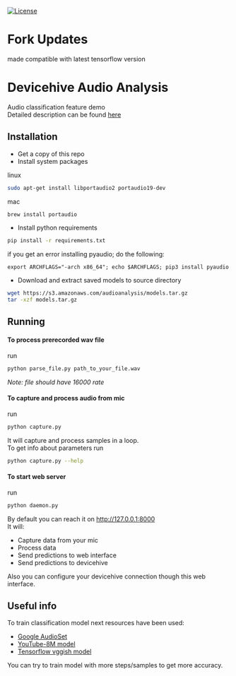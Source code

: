 [![License](https://img.shields.io/badge/License-Apache%202.0-blue.svg?style=flat-square)](LICENSE)

# Fork Updates

made compatible with latest tensorflow version

# Devicehive Audio Analysis
Audio classification feature demo\
Detailed description can be found [here](https://www.iotforall.com/tensorflow-sound-classification-machine-learning-applications/)

## Installation
* Get a copy of this repo
* Install system packages

linux
```bash
sudo apt-get install libportaudio2 portaudio19-dev
```

mac
```bash
brew install portaudio
```

* Install python requirements
```bash
pip install -r requirements.txt
```

if you get an error installing pyaudio; do the following:
```
export ARCHFLAGS="-arch x86_64"; echo $ARCHFLAGS; pip3 install pyaudio
```

* Download and extract saved models to source directory
```bash
wget https://s3.amazonaws.com/audioanalysis/models.tar.gz
tar -xzf models.tar.gz
```

## Running
#### To process prerecorded wav file
run
```bash
python parse_file.py path_to_your_file.wav
```
_Note: file should have 16000 rate_

#### To capture and process audio from mic
run
```bash
python capture.py
```
It will capture and process samples in a loop.\
To get info about parameters run
```bash
python capture.py --help
```

#### To start web server
run
```bash
python daemon.py
```
By default you can reach it on http://127.0.0.1:8000 \
It will:
* Capture data from your mic
* Process data
* Send predictions to web interface
* Send predictions to devicehive

Also you can configure your devicehive connection though this web interface.

## Useful info
To train classification model next resources have been used:
* [Google AudioSet](https://research.google.com/audioset/)
* [YouTube-8M model](https://github.com/google/youtube-8m)
* [Tensorflow vggish model](https://github.com/tensorflow/models/tree/master/research/audioset)

You can try to train model with more steps/samples to get more accuracy.
